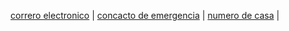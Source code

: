 [correro electronico](./correoelectronico.md) | [concacto de emergencia](./contactodeemergencia.md) | [numero de casa](./numerodecasa.md) |


